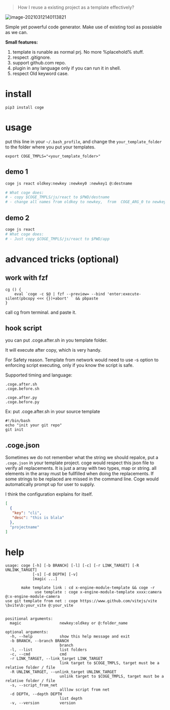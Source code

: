 > How I reuse a existing project as a template effectively? 

![image-20210312140113821](https://raw.githubusercontent.com/zk4/image_backup/main/img/image-20210312140113821.png)

Simple yet powerful code generator.
Make use of existing tool as possiable as we can.

**Small features:**
1. template is runable as normal prj. No more %placehold% stuff.
3. respect .gitignore.
3. support github.com repo.
5. plugin in any language only if you can run it in shell.
7. respect Old keyword case. 

# install
```
pip3 install coge
```

# usage
put this line in your `~/.bash_profile`, and change the `your_template_folder` to  the folder where you put your templates.
```
export COGE_TMPLS="<your_template_folder>"
```

## demo 1
``` bash
coge js react oldkey:newkey :newkey0 :newkey1 @:destname 

# What coge does:
# - copy $COGE_TMPLS/js/react to $PWD/destname
# - change all names from oldkey to newkey,  from  COGE_ARG_0 to newkey0 ,from  COGE_ARG_1 to newkey1

```
## demo 2
``` bash
coge js react
# What coge does:
# - Just copy $COGE_TMPLS/js/react to $PWD/app
```


# advanced tricks (optional)

## work with fzf
``` 
cg () {
	eval `coge -c $@ | fzf --preview= --bind 'enter:execute-silent(pbcopy <<< {})+abort' ` && pbpaste
}
```
call cg from terminal. and paste it.
## hook script
you can put .coge.after.sh in you template folder. 

It will execute after copy, which is very handy.

For Safety reason. Template from network would need to use -s option to enforcing script executing, only if you know the script is safe.

Supported timing and language:
```
.coge.after.sh
.coge.before.sh

.coge.after.py
.coge.before.py
```

Ex:
put .coge.after.sh in your source template
```
#!/bin/bash
echo "init your git repo"
git init 
```

## .coge.json 
Sometimes we do not remember what the string we should repalce,
put a `.coge.json` in your template project.
coge would respect this json file to verify all replacements. 
It is just a array with two types, map or string.
all elements in the array must be fullfilled when doing the replacements.
If some strings to be replaced are missed in the command line. Coge would automatically prompt up for user to supply.

I think the configuration explains for itself.
``` json
[
  {
   "key": "cli",
   "desc": "this is blala"
  },
  "projectname"
]
```


# help
```
usage: coge [-h] [-b BRANCH] [-l] [-c] [-r LINK_TARGET] [-R UNLINK_TARGET]
            [-s] [-d DEPTH] [-v]
            [magic ...]

       make template link : cd x-engine-module-template && coge -r
             use template : coge x-engine-module-template xxxx:camera @:x-engine-module-camera
use git template from net : coge https://www.github.com/vitejs/vite \bvite\b:your_vite @:your_vite
    

positional arguments:
  magic                 newkey:oldkey or @:folder_name

optional arguments:
  -h, --help            show this help message and exit
  -b BRANCH, --branch BRANCH
                        branch
  -l, --list            list folders
  -c, --cmd             cmd
  -r LINK_TARGET, --link_target LINK_TARGET
                        link target to $COGE_TMPLS, target must be a relative folder / file
  -R UNLINK_TARGET, --unlink_target UNLINK_TARGET
                        unlink target to $COGE_TMPLS, target must be a relative folder / file
  -s, --script_from_net
                        alllow script from net
  -d DEPTH, --depth DEPTH
                        list depth
  -v, --version         version
```
